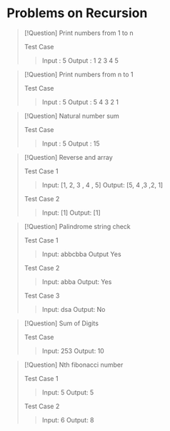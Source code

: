 # Problems on Recursion

>[!Question] Print numbers from 1 to n
>
>Test Case
>>Input : 5
>>Output : 1 2 3 4 5

>[!Question] Print numbers from n to 1
>
>Test Case
>>Input : 5
>>Output : 5 4 3 2 1

>[!Question] Natural number sum
>
>Test Case
>>Input : 5
>>Output : 15

>[!Question] Reverse and array
>
>Test Case 1
>>Input: [1, 2, 3 , 4 , 5]
>>Output: [5, 4 ,3 ,2, 1]
>
>Test Case 2
>>Input: [1]
>>Output: [1]

>[!Question] Palindrome string check
>
>Test Case 1
>>Input: abbcbba
>>Output Yes
>
>Test Case 2
>>Input: abba
>>Output: Yes
>
>Test Case 3
>>Input: dsa
>>Output: No

>[!Question] Sum of Digits
>
>Test Case
>>Input: 253
>>Output: 10

>[!Question] Nth fibonacci number
>
>Test Case 1
>>Input: 5
>>Output: 5
>
>Test Case 2
>>Input: 6
>>Output: 8
